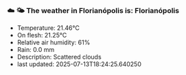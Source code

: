 ### ☁️ 🌤️  The weather in Florianópolis is: Florianópolis

- Temperature: 21.46°C
- On flesh: 21.25°C
- Relative air humidity: 61%
- Rain: 0.0 mm
- Description: Scattered clouds
- last updated: 2025-07-13T18:24:25.640250
